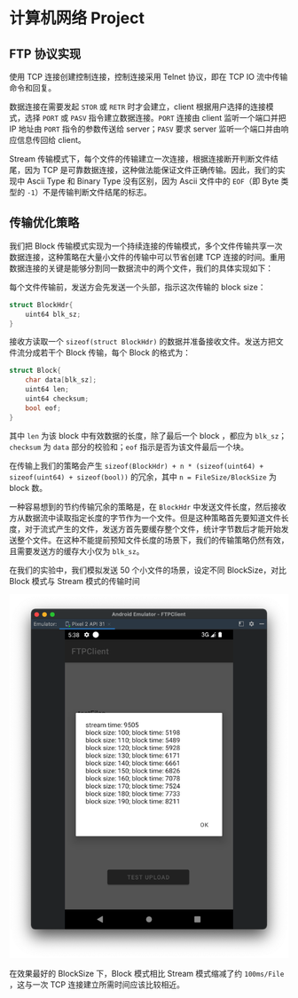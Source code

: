 # 计算机网络 Project

## FTP 协议实现

使用 TCP 连接创建控制连接，控制连接采用 Telnet 协议，即在 TCP IO 流中传输命令和回复。

数据连接在需要发起 `STOR` 或 `RETR` 时才会建立，client 根据用户选择的连接模式，选择 `PORT` 或 `PASV` 指令建立数据连接。`PORT` 连接由 client 监听一个端口并把 IP 地址由 `PORT` 指令的参数传送给 server；`PASV` 要求 server 监听一个端口并由响应信息传回给 client。

Stream 传输模式下，每个文件的传输建立一次连接，根据连接断开判断文件结尾，因为 TCP 是可靠数据连接，这种做法能保证文件正确传输。因此，我们的实现中 Ascii Type 和 Binary Type 没有区别，因为 Ascii 文件中的 `EOF`（即 Byte 类型的 `-1`）不是传输判断文件结尾的标志。

## 传输优化策略

我们把 Block 传输模式实现为一个持续连接的传输模式，多个文件传输共享一次数据连接，这种策略在大量小文件的传输中可以节省创建 TCP 连接的时间。重用数据连接的关键是能够分割同一数据流中的两个文件，我们的具体实现如下：

每个文件传输前，发送方会先发送一个头部，指示这次传输的 block size：
```c
struct BlockHdr{
	uint64 blk_sz;
}
```

接收方读取一个 `sizeof(struct BlockHdr)` 的数据并准备接收文件。发送方把文件流分成若干个 Block 传输，每个 Block 的格式为：
```c
struct Block{
	char data[blk_sz];
	uint64 len;
	uint64 checksum;
	bool eof;
}
```

其中 `len` 为该 block 中有效数据的长度，除了最后一个 block ，都应为 `blk_sz`；`checksum` 为 `data` 部分的校验和；`eof` 指示是否为该文件最后一个块。

在传输上我们的策略会产生 `sizeof(BlockHdr) + n * (sizeof(uint64) + sizeof(uint64) + sizeof(bool))` 的冗余，其中 `n = FileSize/BlockSize` 为 block 数。

一种容易想到的节约传输冗余的策略是，在 `BlockHdr` 中发送文件长度，然后接收方从数据流中读取指定长度的字节作为一个文件。但是这种策略首先要知道文件长度，对于流式产生的文件，发送方首先要缓存整个文件，统计字节数后才能开始发送整个文件。在这种不能提前预知文件长度的场景下，我们的传输策略仍然有效，且需要发送方的缓存大小仅为 `blk_sz`。

在我们的实验中，我们模拟发送 50 个小文件的场景，设定不同 BlockSize，对比 Block 模式与 Stream 模式的传输时间

![](Figure-1.png)

在效果最好的 BlockSize 下，Block 模式相比 Stream 模式缩减了约 `100ms/File` ，这与一次 TCP 连接建立所需时间应该比较相近。
